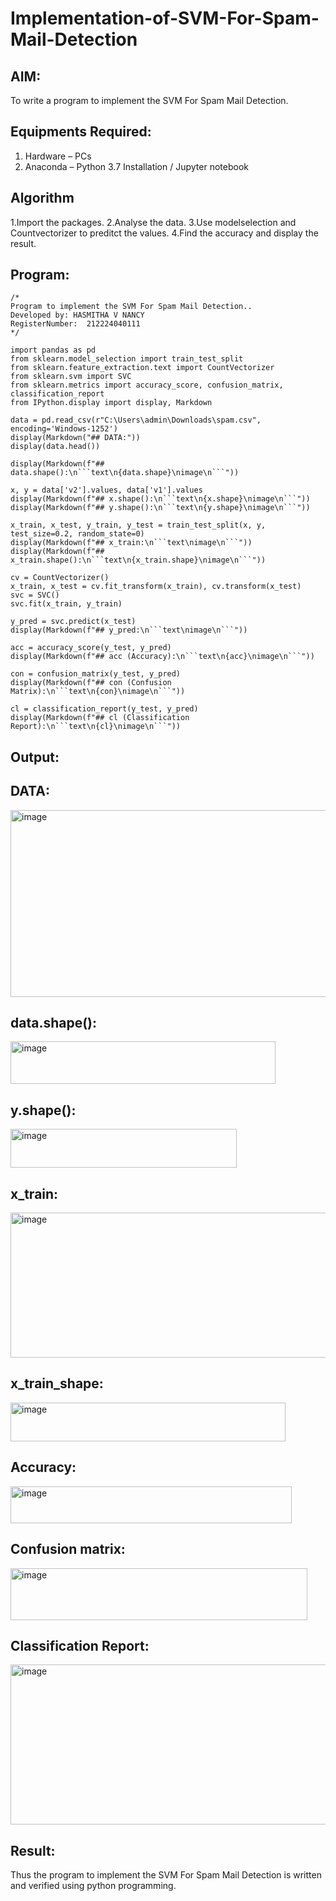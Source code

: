 # Implementation-of-SVM-For-Spam-Mail-Detection

## AIM:
To write a program to implement the SVM For Spam Mail Detection.

## Equipments Required:
1. Hardware – PCs
2. Anaconda – Python 3.7 Installation / Jupyter notebook

## Algorithm
1.Import the packages.
2.Analyse the data. 
3.Use modelselection and Countvectorizer to preditct the values. 
4.Find the accuracy and display the result.

## Program:
```
/*
Program to implement the SVM For Spam Mail Detection..
Developed by: HASMITHA V NANCY
RegisterNumber:  212224040111
*/
```
~~~
import pandas as pd
from sklearn.model_selection import train_test_split
from sklearn.feature_extraction.text import CountVectorizer
from sklearn.svm import SVC
from sklearn.metrics import accuracy_score, confusion_matrix, classification_report
from IPython.display import display, Markdown

data = pd.read_csv(r"C:\Users\admin\Downloads\spam.csv", encoding='Windows-1252')
display(Markdown("## DATA:"))
display(data.head())

display(Markdown(f"## data.shape():\n```text\n{data.shape}\nimage\n```"))

x, y = data['v2'].values, data['v1'].values
display(Markdown(f"## x.shape():\n```text\n{x.shape}\nimage\n```"))
display(Markdown(f"## y.shape():\n```text\n{y.shape}\nimage\n```"))

x_train, x_test, y_train, y_test = train_test_split(x, y, test_size=0.2, random_state=0)
display(Markdown(f"## x_train:\n```text\nimage\n```"))
display(Markdown(f"## x_train.shape():\n```text\n{x_train.shape}\nimage\n```"))

cv = CountVectorizer()
x_train, x_test = cv.fit_transform(x_train), cv.transform(x_test)
svc = SVC()
svc.fit(x_train, y_train)

y_pred = svc.predict(x_test)
display(Markdown(f"## y_pred:\n```text\nimage\n```"))

acc = accuracy_score(y_test, y_pred)
display(Markdown(f"## acc (Accuracy):\n```text\n{acc}\nimage\n```"))

con = confusion_matrix(y_test, y_pred)
display(Markdown(f"## con (Confusion Matrix):\n```text\n{con}\nimage\n```"))

cl = classification_report(y_test, y_pred)
display(Markdown(f"## cl (Classification Report):\n```text\n{cl}\nimage\n```"))

~~~

## Output:
## DATA:

<img width="861" height="299" alt="image" src="https://github.com/user-attachments/assets/0436a340-ab85-4175-9da9-70621ac49f25" />

## data.shape():

<img width="424" height="68" alt="image" src="https://github.com/user-attachments/assets/65b868da-b82f-4a11-b2fd-a41b4cb779d2" />

## y.shape():

<img width="362" height="62" alt="image" src="https://github.com/user-attachments/assets/b3fdfef8-911d-4acf-a609-d95c4778fbf1" />

## x_train:

<img width="544" height="232" alt="image" src="https://github.com/user-attachments/assets/b2ad83f0-8cc3-4e33-8311-c7ff9c2d8d47" />

## x_train_shape:

<img width="440" height="62" alt="image" src="https://github.com/user-attachments/assets/561d2d59-12bf-46b9-8a1e-ace5a6c4789f" />

## Accuracy:

<img width="450" height="59" alt="image" src="https://github.com/user-attachments/assets/3ec7501c-e152-471b-81f6-da6bc14d1139" />

## Confusion matrix:

<img width="475" height="83" alt="image" src="https://github.com/user-attachments/assets/859b11bb-842e-4b5c-aac8-667f43ddfe47" />

## Classification Report:

<img width="620" height="256" alt="image" src="https://github.com/user-attachments/assets/c1e0ae52-a73d-4068-b89a-a54561eedc93" />

## Result:
Thus the program to implement the SVM For Spam Mail Detection is written and verified using python programming.
